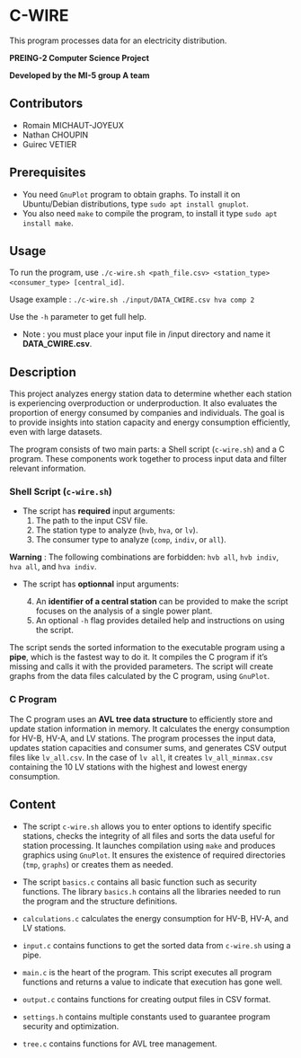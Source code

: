 # C-WIRE
This program processes data for an electricity distribution.

**PREING-2 Computer Science Project**

**Developed by the MI-5 group A team**

## Contributors

- Romain MICHAUT-JOYEUX
- Nathan CHOUPIN
- Guirec VETIER

## Prerequisites

- You need `GnuPlot` program to obtain graphs. To install it on Ubuntu/Debian distributions, type `sudo apt install gnuplot`.
- You also need `make` to compile the program, to install it type `sudo apt install make`.

## Usage

To run the program, use `./c-wire.sh <path_file.csv> <station_type> <consumer_type> [central_id]`.

Usage example : `./c-wire.sh ./input/DATA_CWIRE.csv hva comp 2`

Use the `-h` parameter to get full help.
- Note : you must place your input file in /input directory and name it **DATA_CWIRE.csv**.

## Description

This project analyzes energy station data to determine whether each station is experiencing overproduction or underproduction. It also evaluates the proportion of energy consumed by companies and individuals. The goal is to provide insights into station capacity and energy consumption efficiently, even with large datasets.

The program consists of two main parts: a Shell script (`c-wire.sh`) and a C program. These components work together to process input data and filter relevant information.

### Shell Script (`c-wire.sh`)

- The script has **required** input arguments:
  1. The path to the input CSV file.
  2. The station type to analyze (`hvb`, `hva`, or `lv`).
  3. The consumer type to analyze (`comp`, `indiv`, or `all`).

**Warning** : The following combinations are forbidden: `hvb all`, `hvb indiv`, `hva all`, and `hva indiv`.

- The script has **optionnal** input arguments:

  4. An **identifier of a central station** can be provided to make the script focuses on the analysis of a single power plant.
  5. An optional `-h` flag provides detailed help and instructions on using the script.

The script sends the sorted information to the executable program using a **pipe**, which is the fastest way to do it.
It compiles the C program if it’s missing and calls it with the provided parameters.
The script will create graphs from the data files calculated by the C program, using `GnuPlot`.

### C Program

The C program uses an **AVL tree data structure** to efficiently store and update station information in memory.
It calculates the energy consumption for HV-B, HV-A, and LV stations.
The program processes the input data, updates station capacities and consumer sums, and generates CSV output files like `lv_all.csv`.
In the case of `lv all`, it creates `lv_all_minmax.csv` containing the 10 LV stations with the highest and lowest energy consumption.

## Content

- The script `c-wire.sh` allows you to enter options to identify specific stations, checks the integrity of all files and sorts the data useful for station processing. It launches compilation using `make` and produces graphics using `GnuPlot`. It ensures the existence of required directories (`tmp`, `graphs`) or creates them as needed.

- The script `basics.c` contains all basic function such as security functions. The library `basics.h` contains all the libraries needed to run the program and the structure definitions.

- `calculations.c` calculates the energy consumption for HV-B, HV-A, and LV stations.

- `input.c` contains functions to get the sorted data from `c-wire.sh` using a pipe.

- `main.c` is the heart of the program. This script executes all program functions and returns a value to indicate that execution has gone well.

- `output.c` contains functions for creating output files in CSV format.

- `settings.h` contains multiple constants used to guarantee program security and optimization.

- `tree.c` contains functions for AVL tree management.